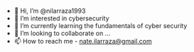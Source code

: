 - 👋 Hi, I’m @nilarraza1993
- 👀 I’m interested in cybersecurity
- 🌱 I’m currently learning the fundamentals of cyber security
- 💞️ I’m looking to collaborate on ...
- 📫 How to reach me - nate.ilarraza@gmail.com

<!---
nilarraza1993/nilarraza1993 is a ✨ special ✨ repository because its `README.md` (this file) appears on your GitHub profile.
You can click the Preview link to take a look at your changes.
--->
